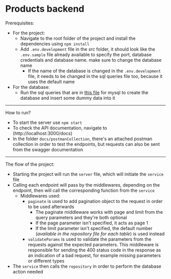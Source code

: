 # Products backend

Prerequisites:
- For the project:
    - Navigate to the root folder of the project and install the dependencies using `npm install`
    - Add `.env.development` file in the *src* folder, it should look like the `.env.sample` file already available to specify the port, database credentials and database name. make sure to change the database name
        - If the name of the database is changed in the `.env.development` file, it needs to be changed in the sql queries file too, because it uses the default name
- For the database:
    - Run the sql queries that are in [this file](https://github.com/SalmaRagab/products-backend-task/blob/4032335feda27db6042bbc1d2ab8bbed838e3c33/src/database/database.queries.sql) for mysql to create the database and insert some dummy data into it
---
How to run?
- To start the server use `npm start`
- To check the API documentation, navigate to (http://localhost:3000/docs)
- In the folder `docs/postmanCollection`, there's an attached postman collection in order to test the endpoints, but requests can also be sent from the swagger documentation
---
The flow of the project:
- Starting the project will run the `server` file, which will initiate the `service` file
- Calling each endpoint will pass by the middlewares, depending on the endpoint, then will call the corresponding function from the `service`
    - Middlewares used:
        - `paginate` is used to add pagination object to the request in order to be used afterwards
            - The paginate middleware works with page and limit from the query parameters and they're both optional
            - If the page parameter isn't specified, it acts as page 1
            - If the limit parameter isn't specified, the default number (*available in the repository file for each table*) is used instead
        - `validateParams` is used to validate the parameters from the requests against the expected parameters. This middleware is responsible for sending the 400 status code in the response as an indication of a bad request, for example missing parameters or different types
- The `service` then calls the `repository` in order to perform the database action needed
